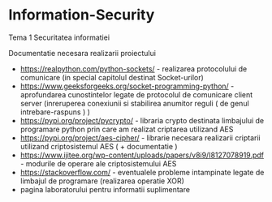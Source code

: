 # Information-Security
Tema 1 Securitatea informatiei

Documentatie necesara realizarii proiectului 

+ https://realpython.com/python-sockets/ - realizarea protocolului de comunicare (in special capitolul destinat Socket-urilor)
+ https://www.geeksforgeeks.org/socket-programming-python/ - aprofundarea cunostintelor legate de protocolul de comunicare client server (inreruperea conexiunii si stabilirea anumitor reguli ( de genul intrebare-raspuns ) )
+ https://pypi.org/project/pycrypto/ - libraria crypto destinata limbajului de programare python prin care am realizat criptarea utilizand AES
+ https://pypi.org/project/aes-cipher/ - librarie necesara realizarii criptarii utilizand criptosistemul AES ( + documentatie )
+ https://www.ijitee.org/wp-content/uploads/papers/v8i9/I8127078919.pdf - modurile de operare ale criptosistemului AES
+ https://stackoverflow.com/ - eventualele probleme intampinate legate de limbajul de programare (realizarea operatie XOR)
 + pagina laboratorului pentru informatii suplimentare
